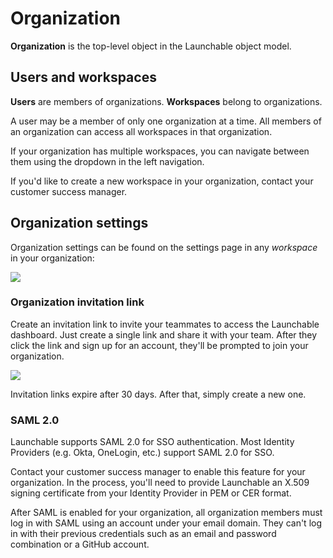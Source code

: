 # Organization

**Organization** is the top-level object in the Launchable object model.

## Users and workspaces

**Users** are members of organizations. **Workspaces** belong to organizations.

A user may be a member of only one organization at a time. All members of an organization can access all workspaces in that organization.

If your organization has multiple workspaces, you can navigate between them using the dropdown in the left navigation.

If you'd like to create a new workspace in your organization, contact your customer success manager.

## Organization settings

Organization settings can be found on the settings page in any _workspace_ in your organization:

![](../.gitbook/assets/launchable\_settings\_20220613.png)

### Organization invitation link

Create an invitation link to invite your teammates to access the Launchable dashboard. Just create a single link and share it with your team. After they click the link and sign up for an account, they'll be prompted to join your organization.

![](../.gitbook/assets/launchable\_invite\_url\_20220613.png)

Invitation links expire after 30 days. After that, simply create a new one.

### SAML 2.0

Launchable supports SAML 2.0 for SSO authentication. Most Identity Providers (e.g. Okta, OneLogin, etc.) support SAML 2.0 for SSO.

Contact your customer success manager to enable this feature for your organization. In the process, you'll need to provide Launchable an X.509 signing certificate from your Identity Provider in PEM or CER format.

After SAML is enabled for your organization, all organization members must log in with SAML using an account under your email domain. They can't log in with their previous credentials such as an email and password combination or a GitHub account.

